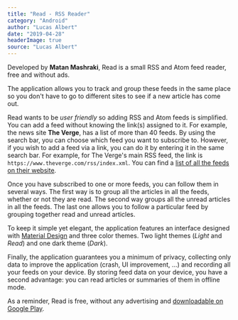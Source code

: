 ```yaml
---
title: "Read - RSS Reader"
category: "Android"
author: "Lucas Albert"
date: "2019-04-28"
headerImage: true
source: "Lucas Albert"
---
```


<blockquote-component color="warning">
  <template #title>Edit: March 31, 2020</template>
  <template #content>The latest update aimed to improve the overall interface of the application. However, ads has been added and it is not possible to remove them at the moment.</template>
</blockquote-component>

<blockquote-component color="warning">
  <template v-slot:title>Edit: May 11, 2020</template>
  <template v-slot:content>After receiving a lot of bad reviews about the last update, I can no longer find the application on the Play Store except by using the direct link at the end of the post. At the same time, the developer removed the project from his portfolio.</template>
</blockquote-component>


Developed by **Matan Mashraki**, Read is a small RSS and Atom feed reader, free and without ads.

<!--more-->

<blockquote-component>
  <template #content>RSS and Atom feeds are XML files that are often used by news sites and blogs to present the titles of the latest news that can be viewed.</template>
  <template #source>- Wikipedia</template>
</blockquote-component>

The application allows you to track and group these feeds in the same place so you don't have to go to different sites to see if a new article has come out.

Read wants to be *user friendly* so adding RSS and Atom feeds is simplified. You can add a feed without knowing the link(s) assigned to it. For example, the news site **The Verge**, has a list of more than 40 feeds. By using the search bar, you can choose which feed you want to subscribe to. However, if you wish to add a feed via a link, you can do it by entering it in the same search bar. For example, for The Verge's main RSS feed, the link is `https://www.theverge.com/rss/index.xml`. You can find a [list of all the feeds on their website](https://www.theverge.com/2012/1/25/2732963/verge-rss-feeds).
<!-- For my part, if you want to subscribe to my site's feed, you just need to add the following link `https://lucasalt.fr/feed/`. -->

<image-component img-name="add-feed.png" alt-text="Add feed"></image-component>

Once you have subscribed to one or more feeds, you can follow them in several ways. The first way is to group all the articles in all the feeds, whether or not they are read. The second way groups all the unread articles in all the feeds. The last one allows you to follow a particular feed by grouping together read and unread articles.

To keep it simple yet elegant, the application features an interface designed with [Material Design](https://material.io) and three color themes. Two light themes (*Light* and *Read*) and one dark theme (*Dark*).

Finally, the application guarantees you a minimum of privacy, collecting only data to improve the application (crash, UI improvement, ...) and recording all your feeds on your device. By storing feed data on your device, you have a second advantage: you can read articles or summaries of them in offline mode.

As a reminder, Read is free, without any advertising and [downloadable on Google Play](https://play.google.com/store/apps/details?id=com.read.app).
